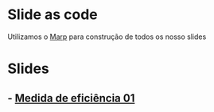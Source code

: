 # Slide as code

Utilizamos o [Marp](https://marp.app/) para construção de todos os nosso slides

# Slides 

## - [Medida de eficiência 01](./ME1/main_slide.pdf)

